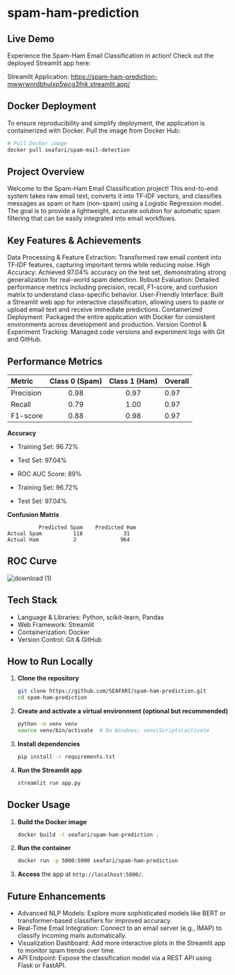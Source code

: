 # spam-ham-prediction

## Live Demo

Experience the Spam-Ham Email Classification in action! Check out the deployed Streamlit app here:

  Streamlit Application: https://spam-ham-prediction-mwwrwnrdbhulxp5wcg3fnk.streamlit.app/

## Docker Deployment

To ensure reproducibility and simplify deployment, the application is containerized with Docker. Pull the image from Docker Hub:

```bash
# Pull Docker image
docker pull seafari/spam-mail-detection
```

## Project Overview

Welcome to the Spam-Ham Email Classification project! This end-to-end system takes raw email text, converts it into TF‑IDF vectors, and classifies messages as spam or ham (non-spam) using a Logistic Regression model. The goal is to provide a lightweight, accurate solution for automatic spam filtering that can be easily integrated into email workflows.

## Key Features & Achievements

  Data Processing & Feature Extraction: Transformed raw email content into TF‑IDF features, capturing important terms while reducing noise.
  High Accuracy: Achieved 97.04% accuracy on the test set, demonstrating strong generalization for real-world spam detection.
  Robust Evaluation: Detailed performance metrics including precision, recall, F1-score, and confusion matrix to understand class-specific behavior.
  User-Friendly Interface: Built a Streamlit web app for interactive classification, allowing users to paste or upload email text and receive immediate predictions.
  Containerized Deployment: Packaged the entire application with Docker for consistent environments across development and production.
  Version Control & Experiment Tracking: Managed code versions and experiment logs with Git and GitHub.

## Performance Metrics

| Metric    | Class 0 (Spam)| Class 1 (Ham) | Overall |
| :-------- | :-----------: | :------------: | :------ |
| Precision |      0.98     |      0.97      | 0.97    |
| Recall    |      0.79     |      1.00      | 0.97    |
| F1-score  |      0.88     |      0.98      | 0.97    |

**Accuracy**

* Training Set: 96.72%

* Test Set: 97.04%

* ROC AUC Score: 89%

* Training Set: 96.72%

* Test Set: 97.04%

**Confusion Matrix**

```text
          Predicted Spam    Predicted Ham
Actual Spam          118             31
Actual Ham           2              964
```

## ROC Curve

![download (1)](https://github.com/user-attachments/assets/48262940-c8e6-4773-97af-a2d0b16245a3)



## Tech Stack

* Language & Libraries: Python, scikit-learn, Pandas
* Web Framework: Streamlit
* Containerization: Docker
* Version Control: Git & GitHub

## How to Run Locally

1. **Clone the repository**

   ```bash
   git clone https://github.com/SEAFARI/spam-ham-prediction.git
   cd spam-ham-prediction
   ```
2. **Create and activate a virtual environment (optional but recommended)**

   ```bash
   python -m venv venv
   source venv/bin/activate  # On Windows: venv\Scripts\activate
   ```
3. **Install dependencies**

   ```bash
   pip install -r requirements.txt
   ```
4. **Run the Streamlit app**

   ```bash
   streamlit run app.py
   ```

## Docker Usage

1. **Build the Docker image**

   ```bash
   docker build -t seafari/spam-ham-prediction .
   ```
2. **Run the container**

   ```bash
   docker run -p 5000:5000 seafari/spam-ham-prediction
   ```
3. **Access** the app at `http://localhost:5000/`.

## Future Enhancements

  - Advanced NLP Models: Explore more sophisticated models like BERT or transformer-based classifiers for improved accuracy.
  - Real-Time Email Integration: Connect to an email server (e.g., IMAP) to classify incoming mails automatically.
  - Visualization Dashboard: Add more interactive plots in the Streamlit app to monitor spam trends over time.
  - API Endpoint: Expose the classification model via a REST API using Flask or FastAPI.
